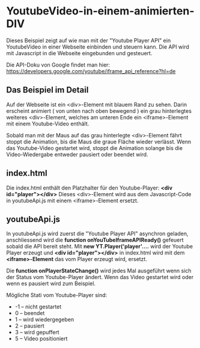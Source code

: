 # YoutubeVideo-in-einem-animierten-DIV
Dieses Beispiel zeigt auf wie man mit der "Youtube Player API" ein YoutubeVideo in einer Webseite einbinden und steuern kann.
Die API wird mit Javascript in die Webseite eingebunden und gesteuert.

Die API-Doku von Google findet man hier: https://developers.google.com/youtube/iframe_api_reference?hl=de

## Das Beispiel im Detail
Auf der Webseite ist ein \<div>-Element mit blauem Rand zu sehen. Darin erscheint animiert ( von unten nach oben bewegend ) ein grau hinterlegtes weiteres \<div>-Element, welches am unteren Ende ein \<iframe>-Element mit einem Youtube-Video enthält.
  
Sobald man mit der Maus auf das grau hinterlegte \<div>-Element fährt stoppt die Animation, bis die Maus die graue Fläche wieder verlässt.
Wenn das Youtube-Video gestartet wird, stoppt die Animation solange bis die Video-Wiedergabe entweder pausiert oder beendet wird.

## index.html
Die index.html enthält den Platzhalter für den Youtube-Player: **\<div id="player">\</div>**
Dieses \<div>-Element wird aus dem Javascript-Code in youtubeApi.js mit einem \<iframe>-Element ersetzt.

## youtubeApi.js
In youtubeApi.js wird zuerst die "Youtube Player API" asynchron geladen, anschliessend wird die **function onYouTubeIframeAPIReady()** gefeuert sobald die API bereit steht.
Mit **new YT.Player('player'....** wird der Youtube Player erzeugt und **\<div id="player">\</div>** in index.html wird mit dem **\<iframe>-Element** das vom Player erzeugt wird, ersetzt.

Die **function onPlayerStateChange()** wird jedes Mal ausgeführt wenn sich der Status vom Youtube-Player ändert. Wenn das Video gestartet wird oder wenn es pausiert wird zum Beispiel.

Mögliche Stati vom Youtube-Player sind:
* -1 – nicht gestartet
* 0 – beendet
* 1 – wird wiedergegeben
* 2 – pausiert
* 3 – wird gepuffert
* 5 – Video positioniert
